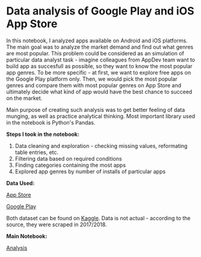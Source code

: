 # Data analysis of Google Play and iOS App Store

In this notebook, I analyzed apps available on Android and iOS platforms. The main goal was to analyze the market demand and find out what genres are most popular. This problem
could be considered as an simulation of particular data analyst task - imagine colleagues from AppDev team want to build app as succesfull as possible, so they want to know the most popular
app genres. To be more specific - at first, we want to explore free apps on the Google Play platform only. Then, we would pick the most popular genres and compare them with most popular genres
on App Store and ultimately decide what kind of app would have the best chance to succeed on the market.

Main purpose of creating such analysis was to get better feeling of data munging, as well as practice analytical thinking. Most important library used in the notebook is Python's Pandas.

**Steps I took in the notebook:**
1) Data cleaning and exploration - checking missing values, reformating table entries, etc.
2) Filtering data based on required conditions
3) Finding categories containing the most apps
4) Explored app genres by number of installs of particular apps


**Data Used:**

[App Store](https://github.com/viliam-gago/data_analysis_popular_apps/blob/master/AppleStore.csv)

[Google Play](https://github.com/viliam-gago/data_analysis_popular_apps/blob/master/googleplaystore.csv)

Both dataset can be found on [Kaggle](https://www.kaggle.com/notebooks). Data is not actual - according to the source, they were scraped in 2017/2018.

**Main Notebook:**

[Analysis]()



